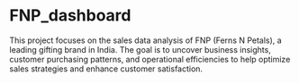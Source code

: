 # FNP_dashboard
This project focuses on the sales data analysis of FNP (Ferns N Petals), a leading gifting brand in India. The goal is to uncover business insights, customer purchasing patterns, and operational efficiencies to help optimize sales strategies and enhance customer satisfaction.
